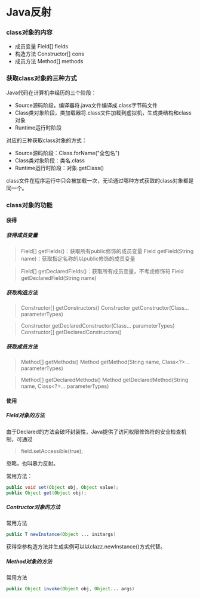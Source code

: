 # Java反射

### class对象的内容

- 成员变量 Field[] fields
- 构造方法 Constructor[] cons
- 成员方法 Method[] methods

### 获取class对象的三种方式

Java代码在计算机中经历的三个阶段：

- Source源码阶段，编译器将.java文件编译成.class字节码文件
- Class类对象阶段，类加载器将.class文件加载到虚拟机，生成类结构和class对象
- Runtime运行时阶段

对应的三种获取class对象的方式：

- Source源码阶段：Class.forName("全包名")
- Class类对象阶段：类名.class
- Runtime运行时阶段：对象.getClass()

class文件在程序运行中只会被加载一次，无论通过哪种方式获取的class对象都是同一个。

### class对象的功能

#### 获得

##### 获得成员变量

> Field[] getFields()：获取所有public修饰的成员变量
> Field getField(String name)：获取指定名称的以public修饰的成员变量

> Field[] getDeclaredFields()：获取所有成员变量，不考虑修饰符
> Field getDeclaredField(String name)

##### 获取构造方法

> Constructor<?>[] getConstructors()
>  Constructor<T> getConstructor(Class<?>... parameterTypes)

> Constructor<T> getDeclaredConstructor(Class<?>... parameterTypes)
> Constructor<?>[] getDeclaredConstructors()

##### 获取成员方法

> Method[] getMethods()
> Method getMethod(String name, Class<?>... parameterTypes)

> Method[] getDeclaredMethods()
> Method getDeclaredMethod(String name, Class<?>... parameterTypes)

#### 使用

##### Field对象的方法

由于Declared的方法会破坏封装性，Java提供了访问权限修饰符的安全检查机制，可通过

>  field.setAccessible(true);

忽略，也叫暴力反射。

常用方法：

```java
public void set(Object obj, Object value);
public Object get(Object obj);
```

##### Contructor对象的方法

常用方法

```java
public T newInstance(Object ... initargs)
```

获得空参构造方法并生成实例可以以clazz.newInstance()方式代替。

##### Method对象的方法

常用方法

```java
public Object invoke(Object obj, Object... args)
```

